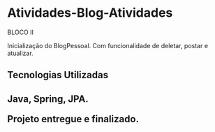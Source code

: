 # Atividades-Blog-Atividades

BLOCO II 

Inicialização do BlogPessoal. Com funcionalidade de deletar, postar e atualizar.

<h2> Tecnologias Utilizadas <h2>

Java, Spring, JPA.


Projeto entregue e finalizado.
